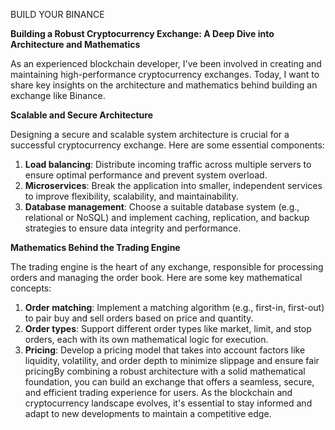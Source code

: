 BUILD YOUR BINANCE

**Building a Robust Cryptocurrency Exchange: A Deep Dive into Architecture and Mathematics**

As an experienced blockchain developer, I've been involved in creating and maintaining high-performance cryptocurrency exchanges. Today, I want to share key
insights on the architecture and mathematics behind building an exchange like Binance.

**Scalable and Secure Architecture**

Designing a secure and scalable system architecture is crucial for a successful cryptocurrency exchange. Here are some essential components:

1. **Load balancing**: Distribute incoming traffic across multiple servers to ensure optimal performance and prevent system overload.
2. **Microservices**: Break the application into smaller, independent services to improve flexibility, scalability, and maintainability.
3. **Database management**: Choose a suitable database system (e.g., relational or NoSQL) and implement caching, replication, and backup strategies to ensure data 
integrity and performance.

**Mathematics Behind the Trading Engine**

The trading engine is the heart of any exchange, responsible for processing orders and managing the order book. Here are some key mathematical concepts:

1. **Order matching**: Implement a matching algorithm (e.g., first-in, first-out) to pair buy and sell orders based on price and quantity.
2. **Order types**: Support different order types like market, limit, and stop orders, each with its own mathematical logic for execution.
3. **Pricing**: Develop a pricing model that takes into account factors like liquidity, volatility, and order depth to minimize slippage and ensure fair pricingBy 
combining a robust architecture with a solid mathematical foundation, you can build an exchange that offers a seamless, secure, and efficient trading experience 
for users. As the blockchain and cryptocurrency
landscape evolves, it's essential to stay informed and adapt to new developments to maintain a competitive edge.
